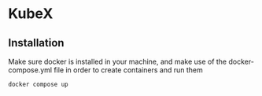# KubeX


## Installation

Make sure docker is installed in your machine, and make use of the docker-compose.yml file in order to 
create containers and run them 

```
docker compose up 
```
